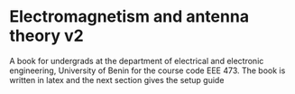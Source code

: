 # Electromagnetism and antenna theory v2
A book for undergrads at the department of electrical and electronic engineering, University of Benin for the course code EEE 473. The book is written in latex and the next section gives the setup guide